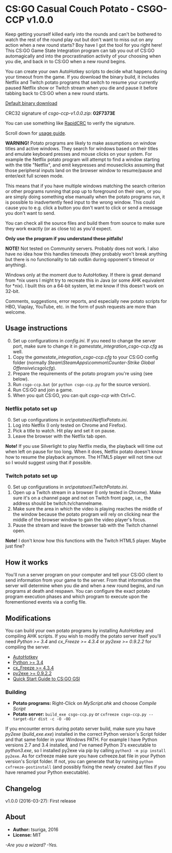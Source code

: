 # CS:GO Casual Couch Potato - CSGO-CCP v1.0.0

Keep getting yourself killed early into the rounds and can't be bothered to
watch the rest of the round play out but don't want to miss out on any action
when a new round starts? Boy have I got the tool for you right here! This CS:GO
Game State Integration program can tab you out of CS:GO automagically and into
the procrastination activity of your choosing when you die, and back in to CS:GO
when a new round begins.

You can create your own AutoHotkey scripts to decide what happens during your
timeout from the game. If you download the binary build, it includes Netflix and
Twitch potato programs that switch to resume your currently paused Netflix show
or Twitch stream when you die and pause it before tabbing back to CS:GO when a
new round starts.

[Default binary download ](https://www.dropbox.com/s/nn2rogq41ezvub1/csgo-ccp-v0.1.1.zip?dl=0)

CRC32 signature of *csgo-ccp-v1.0.0.zip*: **02F7373E**

You can use something like [RapidCRC](http://rapidcrc.sourceforge.net/) to
verify the signature.

Scroll down for [usage guide](#usage-instructions).

**WARNING!** Potato programs are likely to make assumptions on window titles and
active windows. They search for windows based on their titles and emulate
keyboard presses and mouse clicks on your system. For example the Netflix potato
program will attempt to find a window starting with the title "Netflix", and
emit keypresses and mouseclicks assuming that those peripheral inputs land on
the browser window to resume/pause and enter/exit full screen mode.

This means that if you have multiple windows matching the search criterion or
other programs running that pop up to foreground on their own, or you are simply
doing something else manually when the potato programs run, it is possible to
inadvertently feed input to the wrong window. This could cause you to e.g. click
a button you don't want to click or send a message you don't want to send.

You can check all the source files and build them from source to make sure they
work exactly (or as close to) as you'd expect.

**Only use the program if you understand these pitfalls!**

**NOTE!** Not tested on Community servers. Probably does not work. I also have
no idea how this handles timeouts (they probably won't break anything but there
is no functionality to tab out&in during opponent's timeout or anything).

Windows only at the moment due to AutoHotkey. If there is great demand from *nix
users I might try to recreate this in Java (or some AHK equivalent for *nix). I
built this on a 64-bit system, let me know if this doesn't work on 32-bit.

Comments, suggestions, error reports, and especially new potato scripts for HBO,
Viaplay, YouTube, etc. in the form of push requests are more than welcome.


## Usage instructions

0. Set up configurations in *config.ini*. If you need to change the server port,
   make sure to change it in *gamestate_integration_csgo-ccp.cfg* as well.
1. Copy the *gamestate_integration_csgo-ccp.cfg* to your CS:GO config folder
   (normally *Steam\SteamApps\common\Counter-Strike Global Offensive\csgo\cfg*).
2. Prepare the requirements of the potato program you're using (see below).
3. Run `csgo-ccp.bat` (or `python csgo-ccp.py` for the source version).
4. Run CS:GO and join a game.
5. When you quit CS:GO, you can quit *csgo-ccp* with Ctrl+C.

### Netflix potato set up

0. Set up configurations in *src\potatoes\NetflixPotato.ini*.
1. Log into Netflix (I only tested on Chrome and Firefox).
2. Pick a title to watch. Hit play and set it on pause.
3. Leave the browser with the Netflix tab open.

**Note!** If you use Silverlight to play Netflix media, the playback will time
out when left on pause for too long. When it does, Netflix potato doesn't know
how to resume the playback anymore. The HTML5 player will not time out so I
would suggest using that if possible.

### Twitch potato set up

0. Set up configurations in *src\potatoes\TwitchPotato.ini*.
1. Open up a Twitch stream in a browser (I only tested in Chrome). Make sure
   it's on a channel page and not on Twitch front page, i.e., the address should
   be twitch.tv/channelname.
2. Make sure the area in which the video is playing reaches the middle of the
   window because the potato program will rely on clicking near the middle of
   the browser window to gain the video player's focus.
3. Pause the stream and leave the browser tab with the Twitch channel open.

**Note!** I don't know how this functions with the Twitch HTML5 player. Maybe
just fine?


## How it works

You'll run a server program on your computer and tell your CS:GO client to send
information from your game to the server. From that information the server will
determine when you die and when a new round begins, and run programs at death
and respawn. You can configure the exact potato program execution phases and
which program to execute upon the forementioned events via a config file.


## Modifications

You can build your own potato programs by installing AutoHotkey and compiling
AHK scripts. If you wish to modify the potato server itself you'll need
*Python >= 3.4* and *cx_Freeze >= 4.3.4* or *py2exe >= 0.9.2.2* for compiling
the server.

- [AutoHotkey](https://www.autohotkey.com/)
- [Python >= 3.4](https://www.python.org/)
- [cx_Freeze >= 4.3.4](http://cx-freeze.sourceforge.net/)
- [py2exe >= 0.9.2.2](https://pypi.python.org/pypi/py2exe)
- [Quick Start Guide to CS:GO GSI](https://github.com/tsuriga/csgo-gsi-qsguide)

### Building

- **Potato programs:** Right-Click on *MyScript.ahk* and choose *Compile Script*
- **Potato server:** `build_exe csgo-ccp.py` or
`cxfreeze csgo-ccp.py --target-dir dist -c -O -OO`

If you encounter errors during potato server build, make sure you have *py2exe*
(*build_exe.exe*) installed in the correct Python version's Script folder and
that same folder in your Windows PATH. For example I have Python versions 2.7
and 3.4 installed, and I've named Python 3's executable to *python3.exe*, so I
installed py2exe via pip by calling `python3 -m pip install py2exe`. As for
cxfreeze make sure you have cxfreeze.bat file in your Python version's Script
folder. If not, you can generate that by running `python cxfreeze-postinstall`
(and possibly fixing the newly created .bat files if you have renamed your
Python executable).


## Changelog

v1.0.0 (2016-03-27): First release

## About

- **Author:** tsuriga, 2016
- **License:** MIT

*-Are you a wizard? -Yes.*
